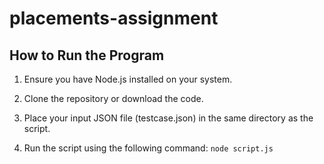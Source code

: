 # placements-assignment

## How to Run the Program

1. Ensure you have Node.js installed on your system.


2. Clone the repository or download the code.


3. Place your input JSON file (testcase.json) in the same directory as the script.


4. Run the script using the following command:
``
node script.js
``
